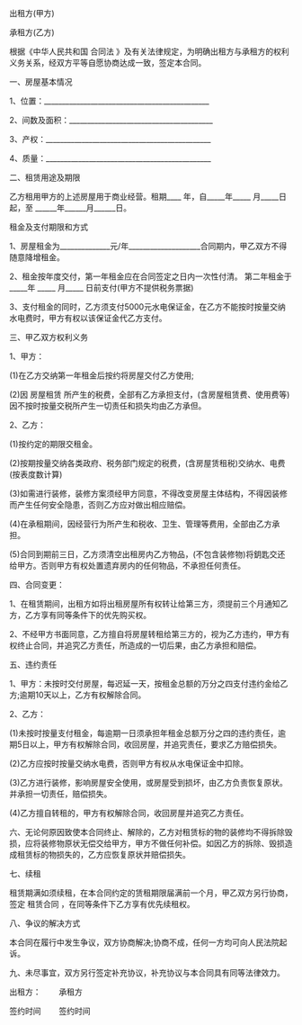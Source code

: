 
 


出租方(甲方)


承租方(乙方)


根据《中华人民共和国
合同法
》及有关法律规定，为明确出租方与承租方的权利义务关系，经双方平等自愿协商达成一致，签定本合同。


一、房屋基本情况


1、位置：______________________________________________


2、间数及面积：________________________________________


3、产权：______________________________________________


4、质量：______________________________________________


二、租赁用途及期限


乙方租用甲方的上述房屋用于商业经营。租期____ 年，自_____年_____ 月_____日起，至 ______年______月______日。


租金及支付期限和方式


1、房屋租金为______________元/年____________________合同期内，甲乙双方不得随意降增租金。


2、租金按年度交付，第一年租金应在合同签定之日内一次性付清。 第二年租金于_____年 _____ 月_____ 日前支付(甲方不提供税务票据)


3、支付租金的同时，乙方须支付5000元水电保证金，在乙方不能按时按量交纳水电费时，甲方有权以该保证金代乙方支付。


三、甲乙双方权利义务


1、甲方：


(1)在乙方交纳第一年租金后按约将房屋交付乙方使用;


(2)因
房屋租赁
所产生的税费，全部有乙方承担支付，(含房屋租赁费、使用费等)因不按时按量交税所产生一切责任和损失均由乙方承但。


2、乙方：


(1)按约定的期限交租金。


(2)按期按量交纳各类政府、税务部门规定的税费，(含房屋赁租税)交纳水、电费(按表度数计算)


(3)如需进行装修，装修方案须经甲方同意，不得改变房屋主体结构，不得因装修而产生任何安全隐患，否则乙方应对做出相应赔偿。


(4)在承租期间，因经营行为所产生和税收、卫生、管理等费用，全部由乙方承担。


(5)合同到期前三日，乙方须清空出租房内乙方物品，(不包含装修物)将鈅匙交还给甲方。否则甲方有权处置遗弃房内的任何物品，不承担任何责任。


四、合同变更：


1、在租赁期间，出租方如将出租房屋所有权转让给第三方，须提前三个月通知乙方，乙方享有同等条件下的优先购买权。


2、不经甲方书面同意，乙方擅自将房屋转租给第三方的，视为乙方违约，甲方有权终止合同，并追究乙方责任，所造成的一切后果，由乙方承担和赔偿。


五、违约责任


1、甲方：未按时交付房屋，每迟延一天，按租金总额的万分之四支付违约金给乙方;逾期10天以上，乙方有权解除合同。


2、乙方：


(1)未按时按量支付租金，每逾期一日须承担年租金总额万分之四的违约责任，逾期5日以上，甲方有权解除合同，收回房屋，并追究责任，要求乙方赔偿损失。


(2)乙方应按时按量交纳水电费，否则甲方有权从水电保证金中扣除。


(3)乙方进行装修，影响房屋安全使用，或房屋受到损坏，由乙方负责恢复原状。并承担一切责任，赔偿损失。


(4)乙方擅自转租的，甲方有权解除合同，收回房屋并追究乙方责任。


六、无论何原因致使本合同终止、解除的，乙方对租赁标的物的装修均不得拆除毁损，应将装修物原状无偿交给甲方，甲方不做任何补偿。如因乙方的拆除、毁损造成租赁标的物损失的，乙方应恢复原状并赔偿损失。


七、续租


租赁期满如须续租，在本合同约定的赁租期限届满前一个月，甲乙双方另行协商，签定
租赁合同
，在同等条件下乙方享有优先续租权。


八、争议的解决方式


本合同在履行中发生争议，双方协商解决;协商不成，任何一方均可向人民法院起诉。


九、未尽事宜，双方另行签定补充协议，补充协议与本合同具有同等法律效力。


出租方： 　　承租方


签约时间　　 签约时间
 


 

 
 
 
 
 
  


  
 

  


  


  
 
 
 
 

